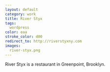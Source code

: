 ```yaml
---              
layout: default
category: work
title: River Styx
tags:
  wordpress
color: eaa
stroke_color: d00
redirect_to: http://riverstyxny.com
images:
  river-styx.png
---
```

River Styx is a restaurant in Greenpoint, Brooklyn.